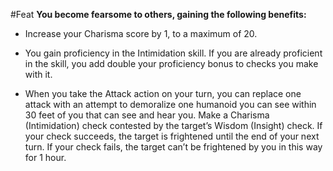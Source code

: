 #Feat
**You become fearsome to others, gaining the following benefits:**

* Increase your Charisma score by 1, to a maximum of 20.

* You gain proficiency in the Intimidation skill. If you are already proficient in the skill, you add double your proficiency bonus to checks you make with it.

* When you take the Attack action on your turn, you can replace one attack with an attempt to demoralize one humanoid you can see within 30 feet of you that can see and hear you. Make a Charisma (Intimidation) check contested by the target’s Wisdom (Insight) check. If your check succeeds, the target is frightened until the end of your next turn. If your check fails, the target can’t be frightened by you in this way for 1 hour.